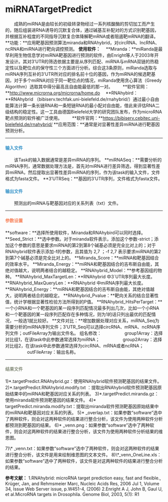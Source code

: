 # miRNATargetPredict
　　成熟的miRNA是由较长的初级转录物经过一系列核酸酶的剪切加工而产生的，随后组装进RNA诱导的沉默复合体，通过碱基互补配对的方式识别靶基因，并根据互补程度的不同指导沉默复合体降解靶mRNA或者阻遏靶mRNA的翻译。
**功能：**应用靶基因预测算法miranda和RNAhybrid，对circRNA、lncRNA、ncRNA和miRNA进行靶向调控预测。
 **使用软件：**
　**Miranda：**miRanda是最早利用生物信息学对miRNA靶基因进行预测的软件，由Enright等人于2003年开发设计。其对3’UTR的筛选依据主要是从序列匹配、miRNA与mRNA双链的热稳定性以及靶位点的保守性三个方面进行分析。综合这3条原则，miRanda选取与miRNA序列互补的3’UTR所对应的排名前十位的基因，作为miRNA的候选靶基因，对于多个miRNA对应于同一靶位点的情况，miRanda使用贪心算法（Greedy Algorithm）选取其中得分最高且自由能最低的那一对。
　　**软件官网：**http://www.microrna.org/microrna/home.do
　**RNAhybird：**RNAhybrid （bibiserv.techfak.uni-bielefeld.de/rnahybrid/）通过最小自由能算法计算一条长链RNA和一条短链RNA的最小配对自由能，借此来评估RNA二级结构的稳定性。这一工具由德国Bielefeld大学的研究团队发布，作为microRNA靶点预测的软件被广泛使用。
　　**软件官网：**https://bibiserv.cebitec.uni-bielefeld.de/rnahybrid/
 **应用范围：**通常是对显著性差异miRNA进行靶基因预测分析。
***
#### **<i class="glyphicon glyphicon-log-in" aria-hidden="true" style="color:#3090C7"></i><span style="color:#3090C7"> 输入文件**
　　该Task的输入数据通常是差异miRNA的序列。
**miRNASeq：**需要分析的miRNA序列，通常数据处理方法是，首先对miRNA进行差异筛选，得到显著性差异miRNA，然后提取出显著性差异miRNA的序列，作为该task的输入文件，文件格式为fasta文件。
**3’UTRSeq：**基因的3’UTR序列，文件格式为fasta文件。
#### **<i class="glyphicon glyphicon-log-out" aria-hidden="true" style="color:#3090C7"></i><span style="color:#3090C7"> 输出文件**
　　预测出的miRNA与靶基因对应的关系列表（txt）文件。
***
#### **<i class="fa fa-cog" aria-hidden="true" style="color:#F88158"></i> <span style="color:#F88158">参数设置**
**software：**选择所使用软件，Miranda和RNAhybird可以同时选择。
**Seed_Strict：**选中参数。对于miranda软件表示，添加这个参数-strict；添加这个参数的意思是要求miRNA的第2到第8个碱基必须是完全比对上的；对于RNAhybrid软件表示添加-f的参数，且其值为 2,7 ；-f 2,7 表示要求miRNA的第2到第7个碱基必须是完全比对上的。
**Miranda_Score：**miRNA和靶基因结合的效率水平。
**Miranda_Energy：**miRNA和靶基因结合的吉布斯自由能，其绝对值越大，说明两者结合的越稳定。
**RNAhybrid_Model：**参考基因组的物种。
**RNAhybrid_MaxTargetLen：**RNAhybrid 中3`UTR序列最大长度。
**RNAhybrid_MaxQueryLen：**RNAhybrid 中miRNA序列最大长度。
**RNAhybrid_Energy：**miRNA和靶基因结合的吉布斯自由能，其绝对值越大，说明两者结合的越稳定。
**RNAhybrid_Pvalue：**靶向关系的结合显著性值，统计学根据显著性检验方法所得到的P值。
**RNAhybrid_HitsPerTarget：**一个小RNA和一个靶基因的某一段序列匹配情况最多列出几次，比如一个小RNA和一个靶基因的某一段序列匹配存在多种情况，则为1的话只列出最优的匹配情况，一般选1就比较好。
**文件对比：**增加数据处理对应关系，miRNA_Seq为需要分析的miRNA序列文件；3’UTR_Seq可以选择circRNA、mRNA、ncRNA序列文件；outFileArray为输出文件名。
组名修改：
　　　　　group1Array：选择对比组1，在该task中此参数通常选择为miRNA；
　　　　　group2Array：选择对比组2，在该task中此参数通常选择为circRNA、mRNA或者ncRNA；
　　　　　outFileArray：输出名称。

***
#### **<i class="fa fa-file-text" aria-hidden="true" style="color:#848b79"></i><span style="color:#848b79"> 结果文件**
1)\*.targetPredict.RNAhybrid.gz：使用RNAhybrid软件预测靶基因的结果文件。
2)\*.targetPredict.RNAhybrid.modify.txt ：提取出RNAhybrid软件预测靶基因原始结果中的miRNA和靶基因对应关系的列表。
3)\*.targetPredict.miranda.gz：使用miranda软件预测靶基因的结果文件。
4)\* targetPredict.miranda.modify.txt：提取出miranda软件预测靶基因原始结果中的miRNA和靶基因对应关系的列表。
5)\* _overlap.txt：如果参数“software”选中了两种软件，则会对这两种软件的结果进行整合分析，该文件为使用两种软件分析都预测到靶基因的结果。
6)\* _venn.png：如果参数“software”选中了两种软件，则会对这两种软件的结果进行整合分析，该文件为使用两种软件分析结果的维恩图。
<div style="text-align:center"><img data-src="2.png" width="300px"></img></div>
7)\* _venn.txt：如果参数“software”选中了两种软件，则会对这两种软件的结果进行整合分析，该文件是用来绘制维恩图的文本文件。
8)\*_venn_OneLine.xls：如果参数“software”选中了两种软件，该文件是对这两种软件的结果进行整合分析的结果。

**参考文献：**
1.RNAhybrid: microRNA target prediction easy, fast and flexible.,
Krüger, Jan, and Rehmsmeier Marc, Nucleic Acids Res, 2006 Jul 1, Volume 34, Issue Web Server issue, p.W451-4, (2006)
2.Enright A J, John B, Gaul U, et al.MicroRNA targets in Drosophila. Genome Biol, 2003, 5(1): R1